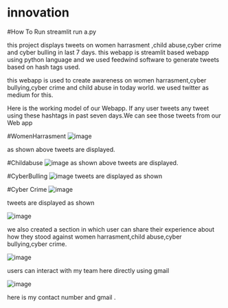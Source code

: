 # innovation
#How To Run
streamlit run a.py

this project displays tweets on women harrasment ,child abuse,cyber crime and cyber bulling in last 7 days.
this webapp is streamlit based webapp using python language and we used feedwind software to generate tweets based on hash tags used.

this webapp is used to create awareness on women harrasment,cyber bullying,cyber crime and child abuse in today world.
we used twitter as medium for this.

Here is the working model of our Webapp.
If any user tweets any tweet using these hashtags in past seven days.We can see those tweets from our Web app

#WomenHarrasment
![image](https://user-images.githubusercontent.com/92135998/176702310-214cd0c7-990f-431d-9571-88c3f9b71b6c.png)

as shown above tweets are displayed.


#Childabuse
![image](https://user-images.githubusercontent.com/92135998/176702486-4f21d0bc-4006-47af-bd15-6e1edfadd85c.png)
as shown above tweets are displayed.

#CyberBulling
![image](https://user-images.githubusercontent.com/92135998/176702641-87f95596-8bee-47c8-9487-5a2d68be589a.png)
tweets are displayed as shown



#Cyber Crime
![image](https://user-images.githubusercontent.com/92135998/176702900-3035b3e2-1566-4ed4-b8d3-8b9e6f044515.png)

tweets are displayed as shown

![image](https://user-images.githubusercontent.com/92135998/176703060-a681eb71-e77e-479a-aa75-2f917c65a4b0.png)

we also created a section in which user can share their experience about how they stood against women harrasment,child abuse,cyber bullying,cyber crime.

![image](https://user-images.githubusercontent.com/92135998/176703309-8078dfaa-5989-48b7-967e-32481d4d5bef.png)

users can interact with my team here directly using gmail

![image](https://user-images.githubusercontent.com/92135998/176703607-46b1c6ca-f74c-4061-be0b-0fa4b14de2e0.png)

here is my contact number and gmail .
